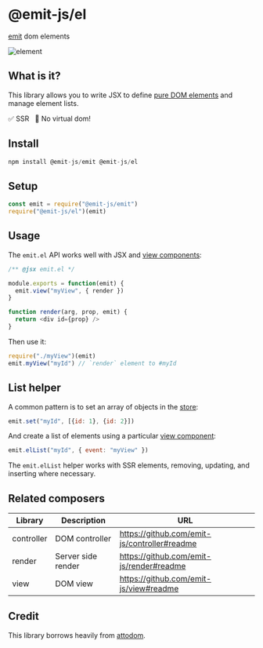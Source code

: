 # @emit-js/el

[emit](https://github.com/emit-js/emit#readme) dom elements

![element](element.gif)

## What is it?

This library allows you to write JSX to define [pure DOM elements](https://developer.mozilla.org/en-US/docs/Web/API/Element) and manage element lists.

✅ SSR &nbsp; 🚫 No virtual dom!

## Install

```js
npm install @emit-js/emit @emit-js/el
```

## Setup

```js
const emit = require("@emit-js/emit")
require("@emit-js/el")(emit)
```

## Usage

The `emit.el` API works well with JSX and [view components](https://github.com/emit-js/view):

```js
/** @jsx emit.el */

module.exports = function(emit) {
  emit.view("myView", { render })
}

function render(arg, prop, emit) {
  return <div id={prop} />
}
```

Then use it:

```js
require("./myView")(emit)
emit.myView("myId") // `render` element to #myId
```

## List helper

A common pattern is to set an array of objects in the [store](https://github.com/emit-js/store):

```js
emit.set("myId", [{id: 1}, {id: 2}])
```

And create a list of elements using a particular [view component](https://github.com/emit-js/view):

```js
emit.elList("myId", { event: "myView" })
```

The `emit.elList` helper works with SSR elements, removing, updating, and inserting where necessary.

## Related composers

| Library    | Description    | URL                                     |
| ---------- | -------------- | --------------------------------------- |
| controller | DOM controller | https://github.com/emit-js/controller#readme |
| render     | Server side render     | https://github.com/emit-js/render#readme     |
| view       | DOM view       | https://github.com/emit-js/view#readme       |

## Credit

This library borrows heavily from [attodom](https://github.com/hville/attodom).

